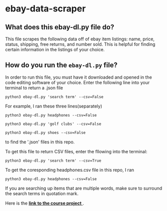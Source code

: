 # ebay-data-scraper


## What does this ebay-dl.py file do?
This file scrapes the following data off of ebay item listings: name, price, status, shipping, free returns, and number sold. This is helpful for finding certain information in the listings of your choice.


## How do you run the `ebay-dl.py` file?

In order to run this file, you must have it downloaded and opened in the code editing software of your choice. Enter the following line into your terminal to return a .json file
```
python3 ebay-dl.py 'search term' --csv=False
```
For example, I ran these three lines(separately)
```
python3 ebay-dl.py headphones --csv=False
```
```
python3 ebay-dl.py 'golf clubs' --csv=False
```
```
python3 ebay-dl.py shoes --csv=False
```

to find the '.json' files in this repo.


To get this file to return CSV files, enter the fllowing into the terminal: 
```
python3 ebay-dl.py 'search term' --csv=True
```
To get the coresponding headphones.csv file in this repo, I ran
```
python3 ebay-dl.py headphones --csv=False
```
If you are searching up items that are multiple words, make sure to surround the search terms in quotation mark.

Here is the [**link to the course project** ](https://github.com/mikeizbicki/cmc-csci040/tree/2021fall/hw_03).
